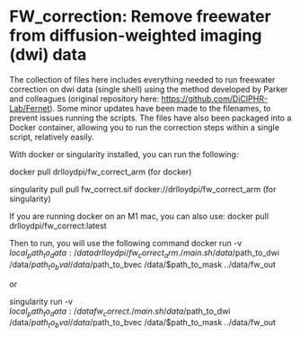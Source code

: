 # FW_correction: Remove freewater from diffusion-weighted imaging (dwi) data

The collection of files here includes everything needed to run freewater correction on dwi data (single shell) using the method developed by Parker and colleagues (original repository here: https://github.com/DiCIPHR-Lab/Fernet). Some minor updates have been made to the filenames, to prevent issues running the scripts. The files have also been packaged into a Docker container, allowing you to run the correction steps within a single script, relatively easily.

With docker or singularity installed, you can run the following:

docker pull drlloydpi/fw_correct_arm (for docker)

singularity pull pull fw_correct.sif docker://drlloydpi/fw_correct_arm (for singularity)

If you are running docker on an M1 mac, you can also use:
docker pull drlloydpi/fw_correct:latest

Then to run, you will use the following command
docker run -v $local_path_to_data:/data drlloydpi/fw_correct_arm ./main.sh /data/$path_to_dwi /data/$path_to_bval /data/$path_to_bvec /data/$path_to_mask ../data/fw_out

or

singularity run -v $local_path_to_data:/data fw_correct ./main.sh /data/$path_to_dwi /data/$path_to_bval /data/$path_to_bvec /data/$path_to_mask ../data/fw_out

